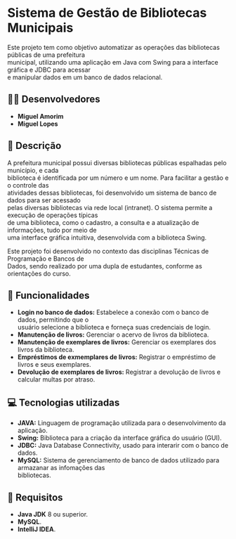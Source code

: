 # Sistema de Gestão de Bibliotecas Municipais
Este projeto tem como objetivo automatizar as operações das bibliotecas públicas de uma prefeitura <br> municipal, utilizando uma aplicação em Java com Swing para a interface gráfica e JDBC para acessar <br> e manipular dados em um banco de dados relacional.

## 🧑‍🎓 Desenvolvedores
  * **Miguel Amorim**
  * **Miguel Lopes**

## 📝 Descrição
A prefeitura municipal possui diversas bibliotecas públicas espalhadas pelo município, e cada <br> biblioteca é identificada por um número e um nome. Para facilitar a gestão e o controle das <br> atividades dessas bibliotecas, foi desenvolvido um sistema de banco de dados para ser acessado <br> pelas diversas bibliotecas via rede local (intranet). O sistema permite a execução de operações típicas <br> de uma biblioteca, como o cadastro, a consulta e a atualização de informações, tudo por meio de <br> uma interface gráfica intuitiva, desenvolvida com a biblioteca Swing.

Este projeto foi desenvolvido no contexto das disciplinas Técnicas de Programação e Bancos de <br> Dados, sendo realizado por uma dupla de estudantes, conforme as orientações do curso.

## 🧭 Funcionalidades
  * **Login no banco de dados:** Estabelece a conexão com o banco de dados, permitindo que o <br> usuário selecione a biblioteca e forneça suas credenciais de login.
  * **Manutenção de livros:** Gerenciar o acervo de livros da biblioteca.
  * **Manutenção de exemplares de livros:** Gerenciar os exemplares dos livros da biblioteca.
  * **Empréstimos de exmemplares de livros:** Registrar o empréstimo de livros e seus exemplares.
  * **Devolução de exemplares de livros:** Registrar a devolução de livros e calcular multas por atraso.

## 💻 Tecnologias utilizadas
  * **JAVA:** Linguagem de programação utilizada para o desenvolvimento da aplicação.
  * **Swing:** Biblioteca para a criação da interface gráfica do usuário (GUI).
  * **JDBC:** Java Database Connectivity, usado para interarir com o banco de dados.
  * **MySQL:** Sistema de gerenciamento de banco de dados utilizado para armazanar as infomações das <br> bibliotecas.

## 🧾 Requisitos
  * **Java JDK** 8 ou superior.
  * **MySQL**.
  * **IntelliJ IDEA**.

